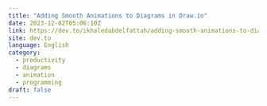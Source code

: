 ```yaml
---
title: "Adding Smooth Animations to Diagrams in Draw.io"
date: 2023-12-02T05:06:10Z
link: https://dev.to/ikhaledabdelfattah/adding-smooth-animations-to-diagrams-in-drawio-hjo?utm_medium=RSS&utm_source=news.12bit.vn
site: dev.to
language: English
category:
  - productivity
  - diagrams
  - animation
  - programming
draft: false
---
```

